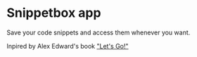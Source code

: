 # Snippetbox app
Save your code snippets and access them whenever you want.

Inpired by Alex Edward's book <a href="https://lets-go.alexedwards.net/" target="_blank">"Let's Go!"</a> 